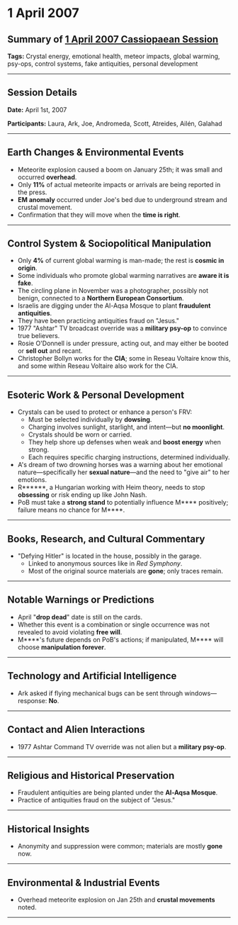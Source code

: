 # 1 April 2007

## Summary of [1 April 2007 Cassiopaean Session](https://cassiopaea.org/forum/threads/session-1-april-2007.18669/)

**Tags:** Crystal energy, emotional health, meteor impacts, global warming, psy-ops, control systems, fake antiquities, personal development

---

## Session Details

**Date:** April 1st, 2007

**Participants:** Laura, Ark, Joe, Andromeda, Scott, Atreides, Ailén, Galahad

---

## Earth Changes & Environmental Events

- Meteorite explosion caused a boom on January 25th; it was small and occurred **overhead**.
- Only **11%** of actual meteorite impacts or arrivals are being reported in the press.
- **EM anomaly** occurred under Joe's bed due to underground stream and crustal movement.
- Confirmation that they will move when the **time is right**.

---

## Control System & Sociopolitical Manipulation

- Only **4%** of current global warming is man-made; the rest is **cosmic in origin**.
- Some individuals who promote global warming narratives are **aware it is fake**.
- The circling plane in November was a photographer, possibly not benign, connected to a **Northern European Consortium**.
- Israelis are digging under the Al-Aqsa Mosque to plant **fraudulent antiquities**.
- They have been practicing antiquities fraud on "Jesus."
- 1977 "Ashtar" TV broadcast override was a **military psy-op** to convince true believers.
- Rosie O'Donnell is under pressure, acting out, and may either be booted or **sell out** and recant.
- Christopher Bollyn works for the **CIA**; some in Reseau Voltaire know this, and some within Reseau Voltaire also work for the CIA.

---

## Esoteric Work & Personal Development

- Crystals can be used to protect or enhance a person's FRV:
    - Must be selected individually by **dowsing**.
    - Charging involves sunlight, starlight, and intent—but **no moonlight**.
    - Crystals should be worn or carried.
    - They help shore up defenses when weak and **boost energy** when strong.
    - Each requires specific charging instructions, determined individually.
- A's dream of two drowning horses was a warning about her emotional nature—specifically her **sexual nature**—and the need to "give air" to her emotions.
- R******, a Hungarian working with Heim theory, needs to stop **obsessing** or risk ending up like John Nash.
- PoB must take a **strong stand** to potentially influence M**** positively; failure means no chance for M****.

---

## Books, Research, and Cultural Commentary

- "Defying Hitler" is located in the house, possibly in the garage.
    - Linked to anonymous sources like in *Red Symphony*.
    - Most of the original source materials are **gone**; only traces remain.

---

## Notable Warnings or Predictions

- April "**drop dead**" date is still on the cards.
- Whether this event is a combination or single occurrence was not revealed to avoid violating **free will**.
- M****'s future depends on PoB's actions; if manipulated, M**** will choose **manipulation forever**.

---

## Technology and Artificial Intelligence

- Ark asked if flying mechanical bugs can be sent through windows—response: **No**.

---

## Contact and Alien Interactions

- 1977 Ashtar Command TV override was not alien but a **military psy-op**.

---

## Religious and Historical Preservation

- Fraudulent antiquities are being planted under the **Al-Aqsa Mosque**.
- Practice of antiquities fraud on the subject of "Jesus."

---

## Historical Insights

- Anonymity and suppression were common; materials are mostly **gone** now.

---

## Environmental & Industrial Events

- Overhead meteorite explosion on Jan 25th and **crustal movements** noted.

---

